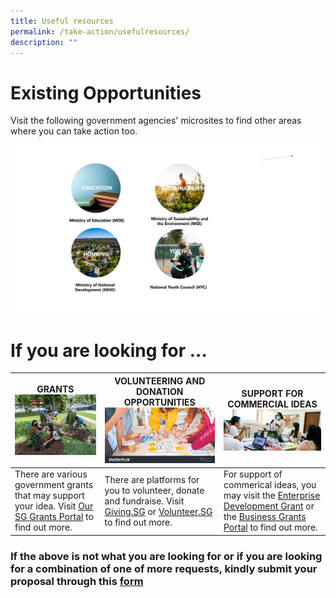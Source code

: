 ```yaml
---
title: Useful resources
permalink: /take-action/usefulresources/
description: ""
---
```

# Existing Opportunities 

Visit the following government agencies' microsites to find other areas where you can take action too. 

![](/images/areas%20of%20opportunities.png)

# If you are looking for ... 



| GRANTS ![](/images/whatsapp%20image_2.jpg) | VOLUNTEERING AND DONATION OPPORTUNITIES ![](/images/STOCK%20Photo_1.jpg) | SUPPORT FOR COMMERCIAL IDEAS ![](/images/20210306-loveourhood-katong-142_1.jpg) |
| -------- | -------- | -------- |
| There are various government grants that may support your idea. Visit [Our SG Grants Portal](https://oursggrants.gov.sg) to find out more.  | There are platforms for you to volunteer, donate and fundraise. Visit [Giving.SG](https://www.giving.sg) or [Volunteer.SG](https://www.volunteer.gov.sg/) to find out more. | For support of commerical ideas, you may visit the [Enterprise Development Grant](https://www.enterprisesg.gov.sg/financial-support/enterprise-development-grant) or the [Business Grants Portal](https://www.businessgrants.gov.sg/) to find out more.

### If the above is not what you are looking for or if you are looking for a combination of one of more requests, kindly submit your proposal through this [form](https://go.gov.sg/takeactiontoday)